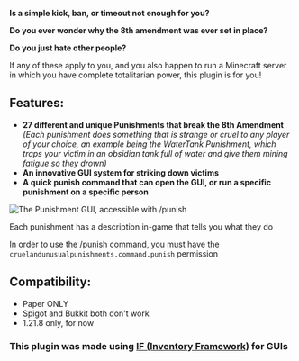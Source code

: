 **Is a simple kick, ban, or timeout not enough for you?**

**Do you ever wonder why the 8th amendment was ever set in place?**

**Do you just hate other people?**

If any of these apply to you, and you also happen to run a Minecraft server in which you have complete totalitarian power, this plugin is for you!

## Features:
- **27 different and unique Punishments that break the 8th Amendment** _(Each punishment does something that is strange or cruel to any player of your choice, an example being the WaterTank Punishment, which traps your victim in an obsidian tank full of water and give them mining fatigue so they drown)_
- **An innovative GUI system for striking down victims**
- **A quick punish command that can open the GUI, or run a specific punishment on a specific person**

![The Punishment GUI, accessible with /punish](https://cdn.modrinth.com/data/cached_images/c9f366607f80456204cbfa26b582bb940b302738.png)

Each punishment has a description in-game that tells you what they do

In order to use the /punish command, you must have the ```cruelandunusualpunishments.command.punish``` permission

## Compatibility:
- Paper ONLY
- Spigot and Bukkit both don't work
- 1.21.8 only, for now

### This plugin was made using [IF (Inventory Framework)](https://github.com/stefvanschie/IF/) for GUIs
